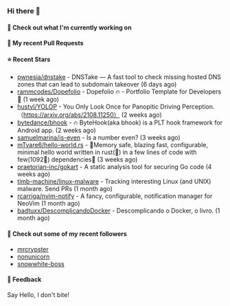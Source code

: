 ### Hi there 👋

#### 👷 Check out what I'm currently working on

#### 🔨 My recent Pull Requests


#### ⭐ Recent Stars

- [pwnesia/dnstake](https://github.com/pwnesia/dnstake) - DNSTake — A fast tool to check missing hosted DNS zones that can lead to subdomain takeover (6 days ago)
- [rammcodes/Dopefolio](https://github.com/rammcodes/Dopefolio) - Dopefolio 🔥 - Portfolio Template for Developers 🚀 (1 week ago)
- [hustvl/YOLOP](https://github.com/hustvl/YOLOP) - You Only Look Once for Panopitic Driving Perception.（https://arxiv.org/abs/2108.11250） (2 weeks ago)
- [bytedance/bhook](https://github.com/bytedance/bhook) - 🔥 ByteHook(aka bhook) is a PLT hook framework for Android app. (2 weeks ago)
- [samuelmarina/is-even](https://github.com/samuelmarina/is-even) - Is a number even? (3 weeks ago)
- [mTvare6/hello-world.rs](https://github.com/mTvare6/hello-world.rs) - 🚀Memory safe, blazing fast, configurable, minimal hello world written in rust(🚀) in a few lines of code with few(1092🚀) dependencies🚀 (3 weeks ago)
- [praetorian-inc/gokart](https://github.com/praetorian-inc/gokart) - A static analysis tool for securing Go code (4 weeks ago)
- [timb-machine/linux-malware](https://github.com/timb-machine/linux-malware) - Tracking interesting Linux (and UNIX) malware. Send PRs (1 month ago)
- [rcarriga/nvim-notify](https://github.com/rcarriga/nvim-notify) - A fancy, configurable, notification manager for NeoVim (1 month ago)
- [badtuxx/DescomplicandoDocker](https://github.com/badtuxx/DescomplicandoDocker) - Descomplicando o Docker, o livro. (1 month ago)

#### 👯 Check out some of my recent followers

- [mrcrypster](https://github.com/mrcrypster)
- [nonunicorn](https://github.com/nonunicorn)
- [snowwhite-boss](https://github.com/snowwhite-boss)

#### 💬 Feedback

Say Hello, I don't bite!